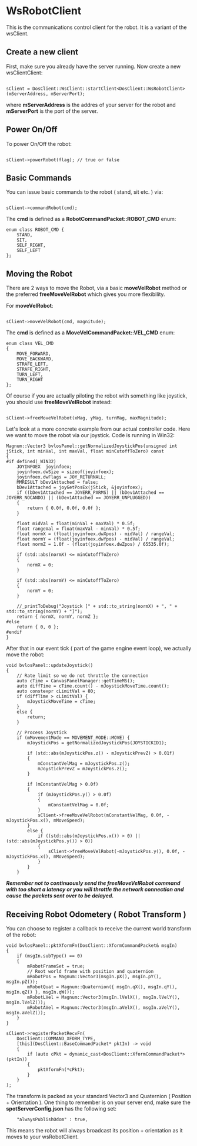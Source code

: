 # WsRobotClient
This is the communications control client for the robot. It is a variant of the wsClient.

## Create a new client
First, make sure you already have the server running. Now create a new wsClientClient:

```

sClient = DosClient::WsClient::startClient<DosClient::WsRobotClient>(mServerAddress, mServerPort);

```

where **mServerAddress** is the addres of your server for the robot and **mServerPort** is the port of the server.

## Power On/Off

To power On/Off the robot:

```

sClient->powerRobot(flag); // true or false

```

## Basic Commands

You can issue basic commands to the robot ( stand, sit etc. ) via:

```

sClient->commandRobot(cmd);

```

The **cmd** is defined as a **RobotCommandPacket::ROBOT_CMD** enum:

```
enum class ROBOT_CMD {
    STAND,
    SIT,
    SELF_RIGHT,
    SELF_LEFT
};

```

## Moving the Robot

There are 2 ways to move the Robot, via a basic **moveVelRobot** method or the preferred **freeMoveVelRobot** which gives you more flexibility.

For **moveVelRobot**:

```

sClient->moveVelRobot(cmd, magnitude);

```

The **cmd** is defined as a **MoveVelCommandPacket::VEL_CMD** enum:

```
enum class VEL_CMD
{
    MOVE_FORWARD,
    MOVE_BACKWARD,
    STRAFE_LEFT,
    STRAFE_RIGHT,
    TURN_LEFT,
    TURN_RIGHT
};
```

Of course if you are actually piloting the robot with something like joystick, you should use **freeMoveVelRobot** instead:

```

sClient->freeMoveVelRobot(xMag, yMag, turnMag, maxMagnitude);

```

Let's look at a more concrete example from our actual controller code. Here we want to move the robot via our joystick. Code is running in Win32:

```
Magnum::Vector3 bvlosPanel::getNormalizedJoystickPos(unsigned int jStick, int minVal, int maxVal, float minCutoffToZero) const
{
#if defined(_WIN32)
	JOYINFOEX  joyinfoex;
	joyinfoex.dwSize = sizeof(joyinfoex);
	joyinfoex.dwFlags = JOY_RETURNALL;
	MMRESULT bDev1Attached = false;
	bDev1Attached = joyGetPosEx(jStick, &joyinfoex);
	if ((bDev1Attached == JOYERR_PARMS) || (bDev1Attached == JOYERR_NOCANDO) || (bDev1Attached == JOYERR_UNPLUGGED))
	{
		return { 0.0f, 0.0f, 0.0f };
	}

	float midVal = float(minVal + maxVal) * 0.5f;
	float rangeVal = float(maxVal - minVal) * 0.5f;
	float normX = (float(joyinfoex.dwXpos) - midVal) / rangeVal;
	float normY = (float(joyinfoex.dwYpos) - midVal) / rangeVal;
	float normZ = 1.0f - (float(joyinfoex.dwZpos) / 65535.0f);

	if (std::abs(normX) <= minCutoffToZero)
	{
		normX = 0;
	}

	if (std::abs(normY) <= minCutoffToZero)
	{
		normY = 0;
	}

	//_printToDebug("Joystick [" + std::to_string(normX) + ", " + std::to_string(normY) + "]");
	return { normX, normY, normZ };
#else
	return { 0, 0 };
#endif
}
```

After that in our event tick ( part of the game engine event loop), we actually move the robot:
```
void bvlosPanel::updateJoystick()
{
	// Rate limit so we do not throttle the connection
	auto cTime = CanvasPanelManager::getTimeMS();
	auto diffTime = cTime.count() - mJoystickMoveTime.count();
	auto constexpr cLimitVal = 80;
	if (diffTime > cLimitVal) {
		mJoystickMoveTime = cTime;
	}
	else {
		return;
	}

	// Process Joystick
	if (mMovementMode == MOVEMENT_MODE::MOVE) {
		mJoystickPos = getNormalizedJoystickPos(JOYSTICKID1);

		if (std::abs(mJoystickPos.z() - mJoystickPrevZ) > 0.01f)
		{
			mConstantVelMag = mJoystickPos.z();
			mJoystickPrevZ = mJoystickPos.z();
		}

		if (mConstantVelMag > 0.0f)
		{
			if (mJoystickPos.y() > 0.0f)
			{
				mConstantVelMag = 0.0f;
			}
			sClient->freeMoveVelRobot(mConstantVelMag, 0.0f, -mJoystickPos.x(), mMoveSpeed);
		}
		else {
			if ((std::abs(mJoystickPos.x()) > 0) || (std::abs(mJoystickPos.y()) > 0))
			{
				sClient->freeMoveVelRobot(-mJoystickPos.y(), 0.0f, -mJoystickPos.x(), mMoveSpeed);
			}
		}
	}
```

***Remember not to continuously send the freeMoveVelRobot command with too short a latency or you will throttle the network connection and cause the packets sent over to be delayed.***

## Receiving Robot Odometery ( Robot Transform )

You can choose to register a callback to receive the current world transform of the robot:

```
void bvlosPanel::pktXformFn(DosClient::XformCommandPacket& msgIn)
{
	if (msgIn.subType() == 0)
	{
		mRobotFrameSet = true;
		// Root world frame with position and quaternion
		mRobotPos = Magnum::Vector3(msgIn.pX(), msgIn.pY(), msgIn.pZ());
		mRobotQuat = Magnum::Quaternion({ msgIn.qX(), msgIn.qY(), msgIn.qZ() }, msgIn.qW());
		mRobotLVel = Magnum::Vector3(msgIn.lVelX(), msgIn.lVelY(), msgIn.lVelZ());
		mRobotAVel = Magnum::Vector3(msgIn.aVelX(), msgIn.aVelY(), msgIn.aVelZ());
	}
}

sClient->registerPacketRecvFn(
    DosClient::COMMAND_XFORM_TYPE,
    [this](DosClient::BaseCommandPacket* pktIn) -> void
    {
        if (auto cPkt = dynamic_cast<DosClient::XformCommandPacket*>(pktIn))
        {
            pktXformFn(*cPkt);
        }
    }
);
```

The transform is packed as your standard Vector3 and Quaternion ( Position + Orientation ). One thing to remember is on your server end, make sure the **spotServerConfig.json** has the following set:

```
    "alwaysPublishOdom" : true,
```

This means the robot will always broadcast its position + orientation as it moves to your wsRobotClient.